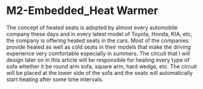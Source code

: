 # M2-Embedded_Heat Warmer

The concept of heated seats is adopted by almost every automobile company these days and in every latest model of Toyota, Honda, KIA, etc, the company is offering heated seats in the cars. Most of the companies provide heated as well as cold seats in their models that make the driving experience very comfortable especially in summers. The circuit that I will design later on in this article will be responsible for heating every type of sofa whether it be round arm sofa, square arm, hard wedge, etc. The circuit will be placed at the lower side of the sofa and the seats will automatically start heating after some time intervals.
